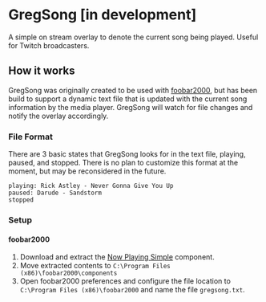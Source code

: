 GregSong [in development]
===
A simple on stream overlay to denote the current song being played. Useful for Twitch broadcasters.

How it works
---
GregSong was originally created to be used with [foobar2000](https://www.foobar2000.org), but has been build to support a dynamic text file that is updated with the current song information by the media player. GregSong will watch for file changes and notify the overlay accordingly.

### File Format
There are 3 basic states that GregSong looks for in the text file, playing, paused, and stopped. There is no plan to customize this format at the moment, but may be reconsidered in the future.

```
playing: Rick Astley - Never Gonna Give You Up
paused: Darude - Sandstorm
stopped
```
### Setup

#### foobar2000
1. Download and extract the [Now Playing Simple](http://skipyrich.com/wiki/Foobar2000:Now_Playing_Simple) component.
2. Move extracted contents to `C:\Program Files (x86)\foobar2000\components`
3. Open foobar2000 preferences and configure the file location to `C:\Program Files (x86)\foobar2000` and name the file `gregsong.txt`.

